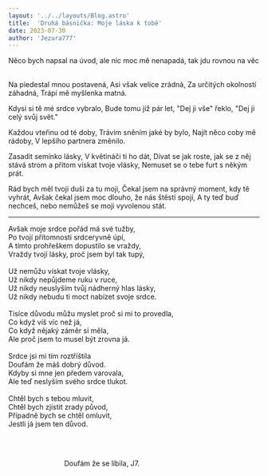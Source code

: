 ```yaml
---
layout: '../../layouts/Blog.astro'
title:  'Druhá básnička: Moje láska k tobě'
date: 2023-07-30
author: 'Jezura777'
---
```

Něco bych napsal na úvod, ale nic moc mě nenapadá, tak jdu rovnou na věc
  
<!-- ^ tu je whitespaca kdyz chces aby si mel dalsi radek okopci ok tak prej br funkcionuje tez -->

Na piedestal mnou postavená,
Asi však velice zrádná,
Za určitých okolností záhadná,
Trápí mě myšlenka matná.

Kdysi si tě mé srdce vybralo,
Bude tomu již pár let,
"Dej ji vše" řeklo,
"Dej ji celý svůj svět."

Každou vteřinu od té doby,
Trávím sněním jaké by bylo,
Najít něco coby mě rádoby,
V lepšího partnera změnilo.

Zasadit semínko lásky,
V květináči ti ho dát,
Dívat se jak roste, jak se z něj stává strom a přitom vískat tvoje vlásky,
Nemuset se o tebe furt s někým prát.

Rád bych měl tvoji duši za tu moji,
Čekal jsem na správný moment, kdy tě vyhrát,
Avšak čekal jsem moc dlouho, že nás štěstí spojí,
A ty teď buď nechceš, nebo nemůžeš se moji vyvolenou stát.

----------------------------------------------------------

Avšak moje srdce pořád má své tužby,<br/>
Po tvojí přítomnosti srdceryvně úpí,<br/>
A tímto prohřeškem dopustilo se vraždy,<br/>
Vraždy tvojí lásky, proč jsem byl tak tupý,<br/>
<br/>
Už nemůžu vískat tvoje vlásky,<br/>
Už nikdy nepůjdeme ruku v ruce,<br/>
Už nikdy neuslyším tvůj nádherný hlas lásky,<br/>
Už nikdy nebudu ti moct nabízet svoje srdce.<br/>
<br/>
Tisíce důvodu můžu myslet proč si mi to provedla,<br/>
Co když víš víc než já,<br/>
Co když nějaký záměr si měla,<br/>
Ale proč jsem to musel být zrovna já.<br/>
<br/>
Srdce jsi mi tím roztříštila <br/>
Doufám že máš dobrý důvod.<br/>
Kdyby si mne jen předem varovala,<br/>
Ale teď neslyším svého srdce tlukot.<br/>
<br/>
Chtěl bych s tebou mluvit,<br/>
Chtěl bych zjistit zrady původ,<br/>
Případně bych se chtěl omluvit,<br/>
Jestli já jsem ten důvod.<br/>
 
<!--  -->
 
<!--  -->
                                Doufám že se líbila, J7.
